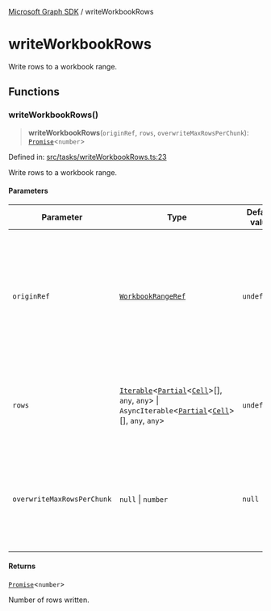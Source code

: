 [Microsoft Graph SDK](README.md) / writeWorkbookRows

# writeWorkbookRows

Write rows to a workbook range.

## Functions

### writeWorkbookRows()

> **writeWorkbookRows**(`originRef`, `rows`, `overwriteMaxRowsPerChunk`): [`Promise`](https://developer.mozilla.org/docs/Web/JavaScript/Reference/Global_Objects/Promise)\<`number`\>

Defined in: [src/tasks/writeWorkbookRows.ts:23](https://github.com/Future-Secure-AI/microsoft-graph/blob/main/src/tasks/writeWorkbookRows.ts#L23)

Write rows to a workbook range.

#### Parameters

| Parameter | Type | Default value | Description |
| ------ | ------ | ------ | ------ |
| `originRef` | [`WorkbookRangeRef`](WorkbookRangeRef.md#workbookrangeref) | `undefined` | The reference to the workbook range where rows will be written. Only the upper-left is used as an origin point. |
| `rows` | [`Iterable`](https://www.typescriptlang.org/docs/handbook/iterators-and-generators.html#iterable-interface)\<[`Partial`](https://www.typescriptlang.org/docs/handbook/utility-types.html#partialtype)\<[`Cell`](Cell.md#cell)\>[], `any`, `any`\> \| `AsyncIterable`\<[`Partial`](https://www.typescriptlang.org/docs/handbook/utility-types.html#partialtype)\<[`Cell`](Cell.md#cell)\>[], `any`, `any`\> | `undefined` | An iterable or async iterable of rows to write. Each row is an array of cells. |
| `overwriteMaxRowsPerChunk` | `null` \| `number` | `null` | Overwrite the number of rows per underlying request. DO NOT SET EXCEPT FOR ADVANCED TUNING. |

#### Returns

[`Promise`](https://developer.mozilla.org/docs/Web/JavaScript/Reference/Global_Objects/Promise)\<`number`\>

Number of rows written.
